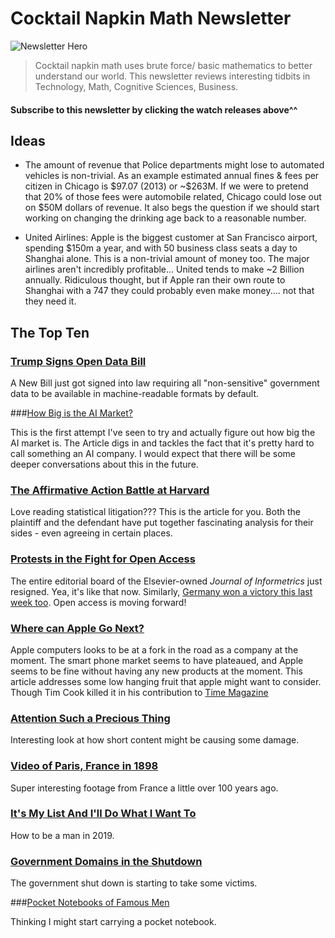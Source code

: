 # Cocktail Napkin Math Newsletter

![Newsletter Hero](/Users/jonpauluritis/Desktop/notes/cocktailNapkinMath/img/cocktailNapkin.jpg)

> Cocktail napkin math uses brute force/ basic mathematics to better understand our world. This newsletter reviews interesting tidbits in Technology, Math, Cognitive Sciences, Business.

#### Subscribe to this newsletter by clicking the watch releases above^^

## Ideas

- The amount of revenue that Police departments might lose to automated vehicles is non-trivial. As an example estimated annual fines & fees per citizen in Chicago is $97.07 (2013) or ~\$263M. If we were to pretend that 20% of those fees were automobile related, Chicago could lose out on \$50M dollars of revenue. It also begs the question if we should start working on changing the drinking age back to a reasonable number.

- United Airlines: Apple is the biggest customer at San Francisco airport, spending $150m a year, and with 50 business class seats a day to Shanghai alone. This is a non-trivial amount of money too. The major airlines aren't incredibly profitable... United tends to make ~2 Billion annually. Ridiculous thought, but if Apple ran their own route to Shanghai with a 747 they could probably even make money.... not that they need it. 

  

## The Top Ten



### [Trump Signs Open Data Bill](https://www.datacoalition.org/press-releases/president-signs-government-wide-open-data-bill/)

A New Bill just got signed into law requiring all "non-sensitive" government data to be available in machine-readable formats by default. 

###[How Big is the AI Market?](https://news.crunchbase.com/news/the-ai-market-is-growing-but-how-quickly-is-tough-to-pin-down/)

This is the first attempt I've seen to try and actually figure out how big the AI market is. The Article digs in and tackles the fact that it's pretty hard to call something an AI company. I would expect that there will be some deeper conversations about this in the future. 

### [The Affirmative Action Battle at Harvard](https://bostonreview.net/law-justice/andrew-gelman-sharad-goel-daniel-e-ho-what-statistics-cant-tell-us-fight-over)

Love reading statistical litigation??? This is the article for you. Both the plaintiff and the defendant have put together fascinating analysis for their sides - even agreeing in certain places. 

### [Protests in the Fight for Open Access](https://www.insidehighered.com/news/2019/01/14/elsevier-journal-editors-resign-start-rival-open-access-journal)

The entire editorial board of the Elsevier-owned *Journal of Informetrics* just resigned. Yea, it's like that now. Similarly, [Germany won a victory this last week too](https://www.sciencemag.org/news/2019/01/groundbreaking-deal-makes-large-number-german-studies-free-public). Open access is moving forward!

### [Where can Apple Go Next?](http://sdbr.net/5-things-apple-isnt-doing/)

Apple computers looks to be at a fork in the road as a company at the moment. The smart phone market seems to have plateaued, and Apple seems to be fine without having any new products at the moment. This article addresses some low hanging fruit that apple might want to consider. Though Tim Cook killed it in his contribution to [Time Magazine](http://time.com/collection-post/5502591/tim-cook-data-privacy/)

### [Attention Such a Precious Thing](https://terrygodier.com/the-big-risk-of-short-content/)

Interesting look at how short content might be causing some damage. 

### [Video of Paris, France in 1898](https://www.youtube.com/watch?v=NjDclfAFRB4)

Super interesting footage from France a little over 100 years ago. 

### [It's My List And I'll Do What I Want To](https://medium.com/@JohnLeFevre/how-to-be-a-man-2018-edition-12db8ac8123e)

How to be a man in 2019.

### [Government Domains in the Shutdown](https://techcrunch.com/2019/01/17/federal-https-domains-expire-government-shutdown/)

The government shut down is starting to take some victims. 

###[Pocket Notebooks of Famous Men](https://www.artofmanliness.com/articles/the-pocket-notebooks-of-20-famous-men/)

Thinking I might start carrying a pocket notebook. 